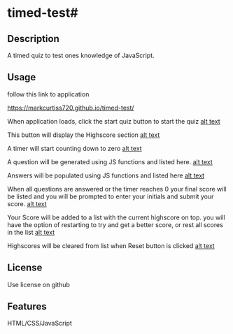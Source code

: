# timed-test#

## Description

A timed quiz to test ones knowledge of JavaScript.


## Usage

follow this link to application

https://markcurtiss720.github.io/timed-test/


When application loads, click the start quiz button to start the quiz
[alt text](./assets/images/start-quiz.png)

This button will display the Highscore section
[alt text](./assets/images/view-highscore.png)

A timer will start counting down to zero
[alt text](./assets/images/timer-countdown.png)

A question will be generated using JS functions and listed here.
[alt text](./assets/images/questions-prompt.png)

Answers will be populated using JS functions and listed here
[alt text](./assets/images/answers.png)

When all questions are answered or the timer reaches 0 your final score will be listed and you will be prompted to enter your initials and submit your score.
[alt text](./assets/images/final-score.png)

Your Score will be added to a list with the current highscore on top. you will have the option of restarting to try and get a better score, or rest all scores in the list
[alt text](./assets/images/highscores.png)


Highscores will be cleared from list when Reset button is clicked
[alt text](./assets/images/reset-highscores.png)


## License

Use license on github

## Features

HTML/CSS/JavaScript

